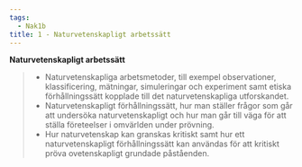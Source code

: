 ```yaml
---
tags:
  - Nak1b
title: 1 - Naturvetenskapligt arbetssätt
---
```

**Naturvetenskapligt arbetssätt**
>- Naturvetenskapliga arbetsmetoder, till exempel observationer, klassificering, mätningar, simuleringar och experiment samt etiska förhållningssätt kopplade till det naturvetenskapliga utforskandet.
>- Naturvetenskapligt förhållningssätt, hur man ställer frågor som går att undersöka naturvetenskapligt och hur man går till väga för att ställa företeelser i omvärlden under prövning.
>- Hur naturvetenskap kan granskas kritiskt samt hur ett naturvetenskapligt förhållningssätt kan användas för att kritiskt pröva ovetenskapligt grundade påståenden.